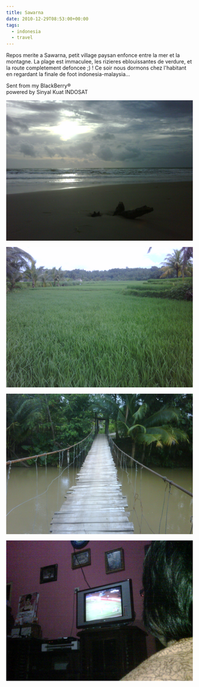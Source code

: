 ```yaml
---
title: Sawarna
date: 2010-12-29T08:53:00+00:00
tags:
  - indonesia
  - travel
---
```

Repos merite a Sawarna, petit village paysan enfonce entre la mer et la montagne. La plage est immaculee, les rizieres eblouissantes de verdure, et la route completement defoncee ;) ! Ce soir nous dormons chez l'habitant en regardant la finale de foot indonesia-malaysia...

Sent from my BlackBerry®  
powered by Sinyal Kuat INDOSAT

![](assets/media/Sawarna_tagphotos_indonesia_vo/IMG00070-20101229-1722.jpg)

![](assets/media/Sawarna_tagphotos_indonesia_vo/IMG00072-20101229-1734.jpg)

![](assets/media/Sawarna_tagphotos_indonesia_vo/IMG00074-20101229-1737.jpg)

![](assets/media/Sawarna_tagphotos_indonesia_vo/IMG00075-20101229-2031.jpg)